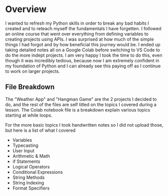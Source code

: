 # Overview
I wanted to refresh my Python skills in order to break any bad habits I created and to reteach myself the fundamentals I have forgetten. I followed an online course that went over everything from defining variables to creating projects using APIs.
I was surprised at how much of the simple things I had forgot and by how beneficial this journey would be. I ended up taking detailed notes all on a Google Colab before switching to VS Code to do the more indept projects.
I am very happy I took the time to do this, even though it was incredibly tedious, because now I am extremely confident in my foundation of Python and I can already see this paying off as I continue to work on larger projects.

## File Breakdown
The "Weather App" and "Hangman Game" are the 2 projects I decided to do, and the rest of the files are self titled on the topics I covered during a lesson. The Colab notebook file is a breakdown explain various topics starting at while loops.

For the more basic topics I took handwritten notes so I did not upload those, but here is a list of what I covered
  * Variables
  * Typecasting
  * User Input
  * Arithmetic & Math
  * if Statements
  * Logical Operators
  * Conditional Expressions
  * String Methods
  * String Indexing
  * Format Specifiers

